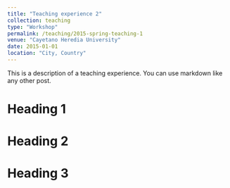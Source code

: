 ```yaml
---
title: "Teaching experience 2"
collection: teaching
type: "Workshop"
permalink: /teaching/2015-spring-teaching-1
venue: "Cayetano Heredia University"
date: 2015-01-01
location: "City, Country"
---
```


This is a description of a teaching experience. You can use markdown like any other post.

Heading 1
======

Heading 2
======

Heading 3
======
